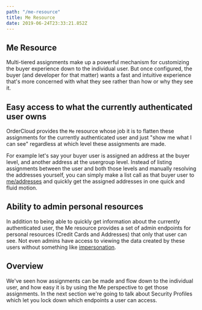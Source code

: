 ```yaml
---
path: "/me-resource"
title: Me Resource
date: 2019-06-24T23:33:21.852Z
---
```


## Me Resource
Multi-tiered assignments make up a powerful mechanism for customizing the buyer experience down to the individual user. But once configured, the buyer (and developer for that matter) wants a fast and intuitive experience that's more concerned with what they see rather than how or why they see it.


## Easy access to what the currently authenticated user owns
OrderCloud provides the `Me` resource whose job it is to flatten these assignments for the currently authenticated user and just "show me what I can see" regardless at which level these assignments are made.

For example let's say your buyer user is assigned an address at the buyer level, and another address at the usergroup level. Instead of listing assignments between the user and both those levels and manually resolving the addresses yourself, you can simply make a list call as that buyer user to [me/addresses](TODO:link-to-me-addresses) and quickly get the assigned addresses in one quick and fluid motion.

## Ability to admin personal resources
In addition to being able to quickly get information about the currently authenticated user, the Me resource provides a set of admin endpoints for personal resources (Credit Cards and Addresses) that only that user can see. Not even admins have access to viewing the data created by these users without something like [impersonation](TODO:link-to-impersonation-feature).


## Overview
We've seen how assignments can be made and flow down to the individual user, and how easy it is by using the Me perspective to get those assignments. In the next section we're going to talk about Security Profiles which let you lock down which endpoints a user can access.